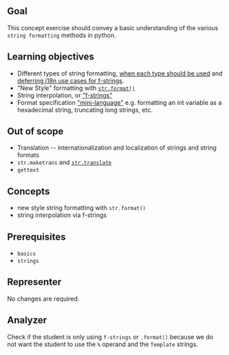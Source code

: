 ## Goal

This concept exercise should convey a basic understanding of the various `string formatting` methods in python.

## Learning objectives

- Different types of string formatting, [when each type should be used][formatting-types] and [deferring i18n use cases for f-strings][pep501-i18n].
- "New Style" formatting with [`str.format()`][str.format]
- String interpolation, or ["f-strings"][f-strings]
- Format specification ["mini-language"][mini-language] e.g. formatting an int variable as a hexadecimal string, truncating long strings, etc.

## Out of scope

- Translation -- internationalization and localization of strings and string formats
- `str.maketrans` and [`str.translate`][str.translate]
- `gettext`

## Concepts

- new style string formatting with `str.format()`
- string interpolation via f-strings

## Prerequisites

- `basics`
- `strings`

## Representer

No changes are required.

## Analyzer

Check if the student is only using `f-strings` or `.format()` because we do not want the student to use the `%` operand and the `Template` strings.

[formatting-types]: https://realpython.com/python-string-formatting/#which-string-formatting-method-should-you-use
[pep501-i18n]: https://www.python.org/dev/peps/pep-0501/#deferring-consideration-of-possible-use-in-i18n-use-cases
[str.format]: https://docs.python.org/3/library/string.html#format-string-syntax
[f-strings]: https://docs.python.org/3/reference/lexical_analysis.html#formatted-string-literals
[mini-language]: https://docs.python.org/3/library/string.html#format-specification-mini-language
[str.translate]: https://docs.python.org/3/library/stdtypes.html#str.translate
